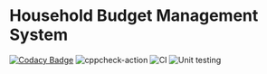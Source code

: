 # Household Budget Management System
[![Codacy Badge](https://app.codacy.com/project/badge/Grade/731f9c2a564f4025bc8a9f705ce5c5cc)](https://www.codacy.com/gh/Sagar-Mohan-Jadhav/stepin104280/dashboard?utm_source=github.com&amp;utm_medium=referral&amp;utm_content=Sagar-Mohan-Jadhav/stepin104280&amp;utm_campaign=Badge_Grade)
![cppcheck-action](https://github.com/Sagar-Mohan-Jadhav/stepin104280/workflows/cppcheck-action/badge.svg)
![CI](https://github.com/Sagar-Mohan-Jadhav/stepin104280/workflows/CI/badge.svg)
![Unit testing](https://github.com/Sagar-Mohan-Jadhav/stepin104280/workflows/Unit%20testing/badge.svg)
